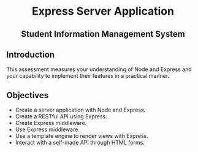 <h1 align="center"> Express Server Application</h1>
<h2 align="center"> Student Information Management System</h2>


## Introduction
This assessment measures your understanding of Node and Express and your capability to implement
their features in a practical manner.  

## Objectives
- Create a server application with Node and Express.
- Create a RESTful API using Express.
- Create Express middleware.
- Use Express middleware.
- Use a template engine to render views with Express.
- Interact with a self-made API through HTML forms.
